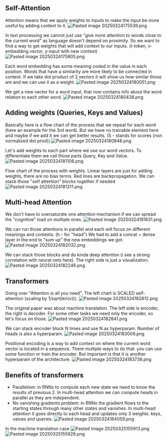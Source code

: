 ## Self-Attention

Attention means that we apply weights to inputs to make the input be more useful by adding context to it.
![Pasted image 20250324175539.png](../../attachments/Pasted%20image%2020250324175539.png)

In text processing we cannot just use "give more attention to words close to the current word" as language doesn't depend on proximity. So we want to find a way to get weights that will add context to our inputs. (t-token, v-embedding vector, y-input with new context)
![Pasted image 20250324175805.png](../../attachments/Pasted%20image%2020250324175805.png)

Each word embedding has some meaning coded in the value in each position. Words that have a similarity are more likely to be connected in context. If we take dot product of 2 vectors it will show us how similar those are and we can use it as a weight.
![Pasted image 20250324180051.png](../../attachments/Pasted%20image%2020250324180051.png)

We get a new vector for a word input, that now contains info about the word relation to each other word.
![Pasted image 20250324180438.png](../../attachments/Pasted%20image%2020250324180438.png)


## Adding weights (Queries, Keys and Values)

Basically here is a flow chart of the process that we repeat for each word (here an example for the 3rd word). But we have no trainable element here and maybe if we add it we can get better results. (S - stands for scores (non normalized dot prod))
![Pasted image 20250324180848.png](../../attachments/Pasted%20image%2020250324180848.png)

Let's add weights to each part where we use our word vectors. To differentiate them we call those parts Query, Key and Value.
![Pasted image 20250324181108.png](../../attachments/Pasted%20image%2020250324181108.png)

Flow chart of the process with weights. Linear layers are just for adding weights, there are no bias terms. Red lines are backpropagation. We can stack those "self attention" blocks together if needed
![Pasted image 20250324181311.png](../../attachments/Pasted%20image%2020250324181311.png)


## Multi-head Attention

We don't have to oversaturate one attention mechanism if we can spread the "cognitive" load on multiple ones.
![Pasted image 20250324181831.png](../../attachments/Pasted%20image%2020250324181831.png)

We can run those attentions in parallel and each will focus on different meanings and contexts. (h - for "head")
We had to add a concat + dense layer in the end to "sum up" the new embeddings we got.
![Pasted image 20250324182032.png](../../attachments/Pasted%20image%2020250324182032.png)

We can stack those blocks and do kinda deep attention (i see a strong correlation with neural nets here). The right side is just a visualization.
![Pasted image 20250324182246.png](../../attachments/Pasted%20image%2020250324182246.png)


## Transformers

Going over "Attention is all you need". The left chart is SCALED self-attention (scaling by 1/sqrt(len(v))).
![Pasted image 20250324182612.png](../../attachments/Pasted%20image%2020250324182612.png)

The original paper was about machine translation. The left side is encoder, the right is decoder. For some other tasks we need only the encoder, so let's focus on those.
![Pasted image 20250324182841.png](../../attachments/Pasted%20image%2020250324182841.png)

We can stack encoder block N times and use N as hyperparam. Number of heads is also a hyperparam.
![Pasted image 20250324183009.png](../../attachments/Pasted%20image%2020250324183009.png)

Positional encoding is a way to add context on where the current word vector is located in a sequence. There multiple ways to do that: you can use some function or train the encoder. But important is that it is another hyperparam of the architecture.
![Pasted image 20250324183738.png](../../attachments/Pasted%20image%2020250324183738.png)

## Benefits of transformers 
- Parallelism: in RNNs to compute each new state we need to know the results of previous 2. In multi-head attention we can compute heads in parallel as they are independent.
- No vanishing gradients problem: in RNNs the gradient flows to the starting states through many other states and vanishes. In multi-head attention it goes directly to each head and updates only 3 weights: keys, values and queries.
![Pasted image 20250324184059.png](../../attachments/Pasted%20image%2020250324184059.png)




In the machine translation case
![Pasted image 20250325155913.png](../../attachments/Pasted%20image%2020250325155913.png)![Pasted image 20250325155928.png](../../attachments/Pasted%20image%2020250325155928.png)